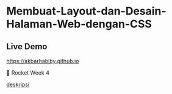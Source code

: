 # Membuat-Layout-dan-Desain-Halaman-Web-dengan-CSS

## Live Demo

https://akbarhabiby.github.io

:rocket: Rocket Week 4

[deskripsi](http://newprep.hacktiv8.s3-website-ap-southeast-1.amazonaws.com/week-4/challenges/rocket-css-layouting)
